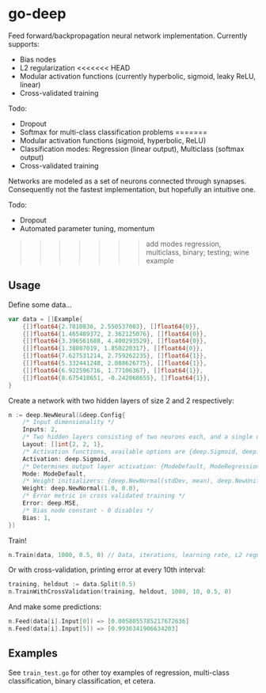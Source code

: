 # go-deep
Feed forward/backpropagation neural network implementation. Currently supports:
- Bias nodes
- L2 regularization
<<<<<<< HEAD
- Modular activation functions (currently hyperbolic, sigmoid, leaky ReLU, linear)
- Cross-validated training

Todo:
- Dropout
- Softmax for multi-class classification problems
=======
- Modular activation functions (sigmoid, hyperbolic, ReLU)
- Classification modes: Regression (linear output), Multiclass (softmax output)
- Cross-validated training

Networks are modeled as a set of neurons connected through synapses. Consequently not the fastest implementation, but hopefully an intuitive one.

Todo:
- Dropout
- Automated parameter tuning, momentum
>>>>>>> add modes regression, multiclass, binary; testing; wine example

## Usage
Define some data...
```go
var data = []Example{
	{[]float64{2.7810836, 2.550537003}, []float64{0}},
	{[]float64{1.465489372, 2.362125076}, []float64{0}},
	{[]float64{3.396561688, 4.400293529}, []float64{0}},
	{[]float64{1.38807019, 1.850220317}, []float64{0}},
	{[]float64{7.627531214, 2.759262235}, []float64{1}},
	{[]float64{5.332441248, 2.088626775}, []float64{1}},
	{[]float64{6.922596716, 1.77106367}, []float64{1}},
	{[]float64{8.675418651, -0.242068655}, []float64{1}},
}
```

Create a network with two hidden layers of size 2 and 2 respectively:
```go
n := deep.NewNeural(&deep.Config{
	/* Input dimensionality */
	Inputs: 2,
	/* Two hidden layers consisting of two neurons each, and a single output */
	Layout: []int{2, 2, 1},
	/* Activation functions, available options are {deep.Sigmoid, deep.Tanh, deep.ReLU, deep.Linear} */
	Activation: deep.Sigmoid,
	/* Determines output layer activation: {ModeDefault, ModeRegression, ModeMulti}. In the case of ModeRegression, linear outputs are used. In the case of ModeMulti, a softmax output layer is applied. Default applies the activation defined above as per usual.*/
	Mode: ModeDefault,
	/* Weight initializers: {deep.NewNormal(stdDev, mean), deep.NewUniform(stdDev, mean)} */
	Weight: deep.NewNormal(1.0, 0.0),
	/* Error metric in cross validated training */
	Error: deep.MSE,
	/* Bias node constant - 0 disables */
	Bias: 1,
})
```
Train!
```go
n.Train(data, 1000, 0.5, 0) // Data, iterations, learning rate, L2 regularization parameter (gamma)
```
Or with cross-validation, printing error at every 10th interval:
```go
training, heldout := data.Split(0.5)
n.TrainWithCrossValidation(training, heldout, 1000, 10, 0.5, 0)
```
And make some predictions:
```go
n.Feed(data[i].Input[0]) => [0.0058055785217672636]
n.Feed(data[i].Input[5]) => [0.9936341906634203]
```

## Examples
See ```train_test.go``` for other toy examples of regression, multi-class classification, binary classification, et cetera.